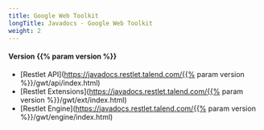 ```yaml
---
title: Google Web Toolkit
longTitle: Javadocs - Google Web Toolkit
weight: 2
---
```

#### Version {{% param version %}}

- [Restlet API](https://javadocs.restlet.talend.com/{{% param version %}}/gwt/api/index.html)
- [Restlet Extensions](https://javadocs.restlet.talend.com/{{% param version %}}/gwt/ext/index.html)
- [Restlet Engine](https://javadocs.restlet.talend.com/{{% param version %}}/gwt/engine/index.html)
